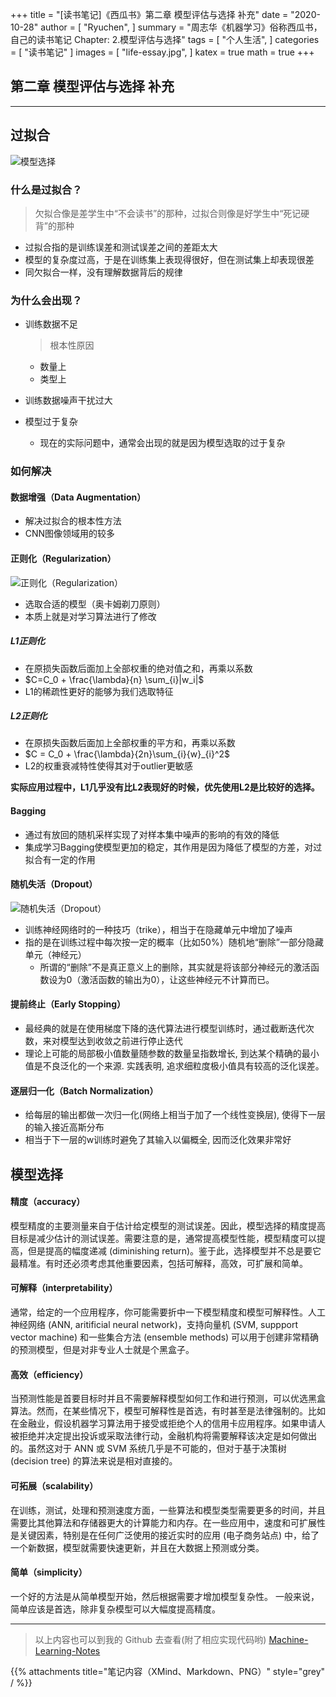 +++
title = "[读书笔记]《西瓜书》第二章 模型评估与选择 补充"
date = "2020-10-28"
author = [
    "Ryuchen",
]
summary = "周志华《机器学习》俗称西瓜书，自己的读书笔记 Chapter: 2.模型评估与选择"
tags = [
    "个人生活",
]
categories = [
    "读书笔记"
]
images = [
    "life-essay.jpg",
]
katex = true
math = true
+++

## 第二章 模型评估与选择 补充

---

## 过拟合

![模型选择](https://cdn.jsdelivr.net/gh/Ryuchen/ImageBed@develop/2020/10/28/c4b2f7cdce37e059229aba4ef1158542.webp)

### 什么是过拟合？

> 欠拟合像是差学生中“不会读书”的那种，过拟合则像是好学生中“死记硬背”的那种

- 过拟合指的是训练误差和测试误差之间的差距太大
- 模型的复杂度过高，于是在训练集上表现得很好，但在测试集上却表现很差
- 同欠拟合一样，没有理解数据背后的规律

### 为什么会出现？

- 训练数据不足

    > 根本性原因

	- 数量上
	- 类型上

- 训练数据噪声干扰过大
- 模型过于复杂

	- 现在的实际问题中，通常会出现的就是因为模型选取的过于复杂

### 如何解决

#### 数据增强（Data Augmentation）

- 解决过拟合的根本性方法
- CNN图像领域用的较多

#### 正则化（Regularization）

![正则化（Regularization）](https://cdn.jsdelivr.net/gh/Ryuchen/ImageBed@develop/2020/10/28/64bd6ef0535d379b91b947551fa32331.webp)

- 选取合适的模型（奥卡姆剃刀原则）
- 本质上就是对学习算法进行了修改

##### L1正则化

- 在原损失函数后面加上全部权重的绝对值之和，再乘以系数
- $C=C_0 + \frac{\lambda}{n} \sum_{i}|w_i|$
- L1的稀疏性更好的能够为我们选取特征

##### L2正则化

- 在原损失函数后面加上全部权重的平方和，再乘以系数
- $C = C_0 + \frac{\lambda}{2n}\sum_{i}{w}_{i}^2$
- L2的权重衰减特性使得其对于outlier更敏感

**实际应用过程中，L1几乎没有比L2表现好的时候，优先使用L2是比较好的选择。**

#### Bagging

- 通过有放回的随机采样实现了对样本集中噪声的影响的有效的降低
- 集成学习Bagging使模型更加的稳定，其作用是因为降低了模型的方差，对过拟合有一定的作用

#### 随机失活（Dropout）

![随机失活（Dropout）](https://cdn.jsdelivr.net/gh/Ryuchen/ImageBed@develop/2020/10/28/da9ebf52cdc7733f46ad30d5532a295d.webp)

- 训练神经网络时的一种技巧（trike），相当于在隐藏单元中增加了噪声
- 指的是在训练过程中每次按一定的概率（比如50%）随机地“删除”一部分隐藏单元（神经元）
  - 所谓的“删除”不是真正意义上的删除，其实就是将该部分神经元的激活函数设为0（激活函数的输出为0），让这些神经元不计算而已。

#### 提前终止（Early Stopping）

- 最经典的就是在使用梯度下降的迭代算法进行模型训练时，通过截断迭代次数，来对模型达到收敛之前进行停止迭代
- 理论上可能的局部极小值数量随参数的数量呈指数增长, 到达某个精确的最小值是不良泛化的一个来源. 实践表明, 追求细粒度极小值具有较高的泛化误差。

#### 逐层归一化（Batch Normalization）

- 给每层的输出都做一次归一化(网络上相当于加了一个线性变换层), 使得下一层的输入接近高斯分布
- 相当于下一层的w训练时避免了其输入以偏概全, 因而泛化效果非常好

## 模型选择

#### 精度（accuracy）

模型精度的主要测量来自于估计给定模型的测试误差。因此，模型选择的精度提高目标是减少估计的测试误差。需要注意的是，通常提高模型性能，模型精度可以提高，但是提高的幅度递减 (diminishing return)。鉴于此，选择模型并不总是要它最精准。有时还必须考虑其他重要因素，包括可解释，高效，可扩展和简单。

#### 可解释（interpretability）

通常，给定的一个应用程序，你可能需要折中一下模型精度和模型可解释性。人工神经网络 (ANN, aritificial neural network)，支持向量机 (SVM, suppport vector machine) 和一些集合方法 (ensemble methods) 可以用于创建非常精确的预测模型，但是对非专业人士就是个黑盒子。

#### 高效（efficiency）

当预测性能是首要目标时并且不需要解释模型如何工作和进行预测，可以优选黑盒算法。然而，在某些情况下，模型可解释性是首选，有时甚至是法律强制的。比如在金融业，假设机器学习算法用于接受或拒绝个人的信用卡应用程序。如果申请人被拒绝并决定提出投诉或采取法律行动，金融机构将需要解释该决定是如何做出的。虽然这对于 ANN 或 SVM 系统几乎是不可能的，但对于基于决策树 (decision tree) 的算法来说是相对直接的。

#### 可拓展（scalability）

在训练，测试，处理和预测速度方面，一些算法和模型类型需要更多的时间，并且需要比其他算法和存储器更大的计算能力和内存。在一些应用中，速度和可扩展性是关键因素，特别是在任何广泛使用的接近实时的应用 (电子商务站点) 中，给了一个新数据，模型就需要快速更新，并且在大数据上预测或分类。

#### 简单（simplicity）

一个好的方法是从简单模型开始，然后根据需要才增加模型复杂性。 一般来说，简单应该是首选，除非复杂模型可以大幅度提高精度。

---

> 以上内容也可以到我的 Github 去查看(附了相应实现代码哟)  [Machine-Learning-Notes](https://github.com/Ryuchen/Machine-Learning-Notes)

{{% attachments title="笔记内容（XMind、Markdown、PNG）" style="grey" / %}}
